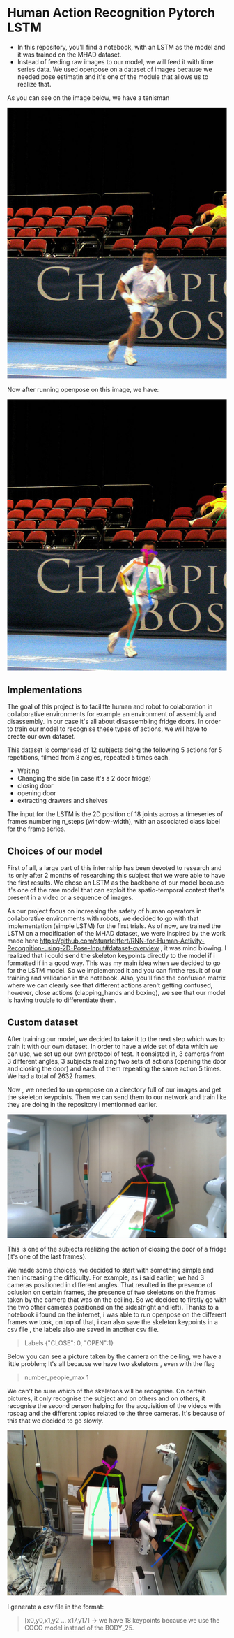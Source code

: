 # Human Action Recognition Pytorch LSTM
- In this repository, you'll find a notebook, with an LSTM as the model and it was trained on the MHAD dataset.
- Instead of feeding raw images to our model, we will feed it with time series data. We used openpose on a dataset of images because we needed pose estimatin and it's one of the module that allows us to realize that.

As you can see on the image below, we have a tenisman

![Tenis](COCO_tenis.jpg)

Now after running openpose on this image, we have:

![Tenis render](COCO_tenis_render.png)

## Implementations 

The goal of this project is to facilitte human and robot to colaboration in collaborative environments for example an environment of assembly and disassembly.
In our case it's all about disassembling fridge doors. In order to train our model to recognise these types of actions, we will have to create our own dataset.

This dataset is comprised of 12 subjects doing the following 5 actions for 5 repetitions, filmed from 3 angles, repeated 5 times each.   

- Waiting 
- Changing the side (in case it's a 2 door fridge)
- closing door
- opening door
- extracting drawers and shelves

The input for the LSTM is the 2D position of 18 joints across a timeseries of frames numbering n_steps (window-width), with an associated class label for the frame series.

## Choices of our model

First of all, a large part of this internship has been devoted to research and its only after 2 months of researching this subject that we were able to have the first results. We chose an LSTM as the backbone of our model because it's one of the rare model that can exploit the spatio-temporal context that's present in a video or a sequence of images. 

As our project focus on increasing the safety of human operators in collaborative environments with robots, we decided to go with that implementation (simple LSTM) for the first trials. As of now, we trained the LSTM on a modification of the MHAD dataset, we were inspired by the work made here https://github.com/stuarteiffert/RNN-for-Human-Activity-Recognition-using-2D-Pose-Input#dataset-overview , it was mind blowing. I realized that i could send the skeleton keypoints directly to the model if i formatted if in a good way. This was my main idea when we decided to go for the LSTM model. So we implemented it and you can finthe result of our training and validation in the notebook. Also, you'll find the confusion matrix where we can clearly see that different actions aren't getting confused, however, close actions (clapping_hands and boxing), we see that our model is having trouble to differentiate them.


## Custom dataset

After training our model, we decided to take it to the next step which was to train it with our own dataset. In order to have a wide set of data which we can use, we set up our own protocol of test. It consisted in, 3 cameras from 3 different angles, 3 subjects realizing two sets of actions (opening the door and closing the door) and each of them repeating the same action 5 times. We had a total of 2632 frames. 

Now , we needed to un openpose on a directory full of our images and get the skeleton keypoints. Then we can send them to our network and train like they are doing in the repository i mentionned earlier. 

![skeleton_render](frame0019_rendered.png)

This is one of the subjects realizing the action of closing the door of a fridge (it's one of the last frames).

We made some choices, we decided to start with something simple and then increasing the difficulty. For example, as i said earlier, we had 3 cameras positioned in different angles. That resulted in the presence of oclusion on certain frames, the presence of two skeletons on the frames taken by the camera that was on the ceiling. So we decided to firstly go with the two other cameras positioned on the sides(right and left). Thanks to a notebook i found on the internet, i was able to run openpose on the different frames we took, on top of that, i can also save the skeleton keypoints in a csv file , the labels also are saved in another csv file.

> Labels {"CLOSE": 0, "OPEN":1}

Below you can see a picture taken by the camera on the ceiling, we have a little problem; It's all because we have two skeletons , even with the flag

> number_people_max 1

We can't be sure which of the skeletons will be recognise. On certain pictures, it only recognise the subject and on others and on others, it recognise the second person helping for the acquisition of the videos with rosbag and the different topics related to the three cameras. It's because of this that we decided to go slowly. 

![2skeletons_render](2_skeletons.png)


I generate a csv file in the format:
> [x0,y0,x1,y2 ... x17,y17] -> we have 18 keypoints because we use the COCO model instead of the BODY_25.

